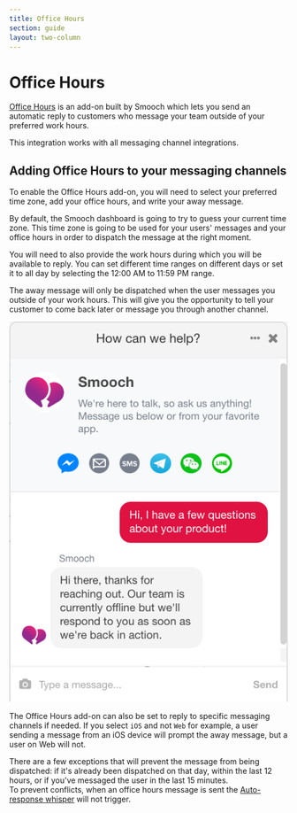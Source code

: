 ```yaml
---
title: Office Hours
section: guide
layout: two-column
---
```


# Office Hours

[Office Hours](https://app.smooch.io/integrations/officeHours) is an add-on built by Smooch which lets you send an automatic reply to customers who message your team outside of your preferred work hours.

This integration works with all messaging channel integrations.

## Adding Office Hours to your messaging channels

To enable the Office Hours add-on, you will need to select your preferred time zone, add your office hours, and write your away message.

By default, the Smooch dashboard is going to try to guess your current time zone. This time zone is going to be used for your users' messages and your office hours in order to dispatch the message at the right moment.

You will need to also provide the work hours during which you will be available to reply. You can set different time ranges on different days or set it to all day by selecting the 12:00 AM to 11:59 PM range.

The away message will only be dispatched when the user messages you outside of your work hours. This will give you the opportunity to tell your customer to come back later or message you through another channel.

![Office Hours in Javascript](/images/office_hours_web.png)

The Office Hours add-on can also be set to reply to specific messaging channels if needed. If you select `iOS` and not `Web` for example, a user sending a message from an iOS device will prompt the away message, but a user on Web will not.

<aside class="notice">There are a few exceptions that will prevent the message from being dispatched: if it's already been dispatched on that day, within the last 12 hours, or if you've messaged the user in the last 15 minutes.
  <br/>
  To prevent conflicts, when an office hours message is sent the <a href="/guide/automated-messages/">Auto-response whisper</a> will not trigger.
</aside>
